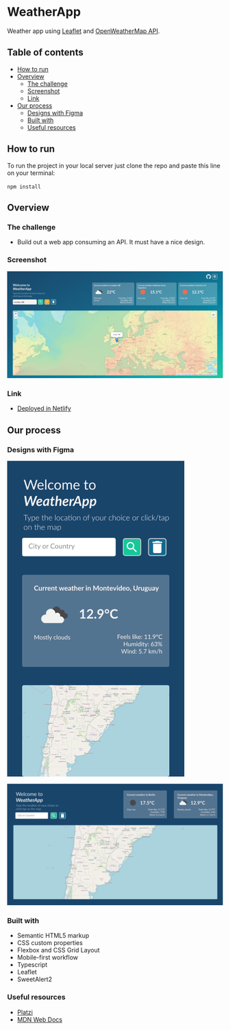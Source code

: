 # WeatherApp

Weather app using [Leaflet](https://leafletjs.com/) and [OpenWeatherMap API](https://openweathermap.org/api).

## Table of contents

- [How to run](#how-to-run)
- [Overview](#overview)
  - [The challenge](#the-challenge)
  - [Screenshot](#screenshot)
  - [Link](#link)
- [Our process](#our-process)
  - [Designs with Figma](#designs-with-figma)
  - [Built with](#built-with)
  - [Useful resources](#useful-resources)

## How to run

To run the project in your local server just clone the repo and paste this line on your terminal:

`npm install `

## Overview

### The challenge

- Build out a web app consuming an API. It must have a nice design.

### Screenshot

![](./assets/screenshot/screenshot-desktop.png)

### Link

- [Deployed in Netlify](https://weatherapp-ria.netlify.app/)

## Our process

### Designs with Figma

![](./assets/designs/weather-app-mobile.png)

![](./assets/designs/weather-app-desktop.png)

### Built with

- Semantic HTML5 markup
- CSS custom properties
- Flexbox and CSS Grid Layout
- Mobile-first workflow
- Typescript
- Leaflet
- SweetAlert2

### Useful resources

- [Platzi](https://platzi.com)
- [MDN Web Docs](https://developer.mozilla.org/en-US/docs/Web/CSS)
